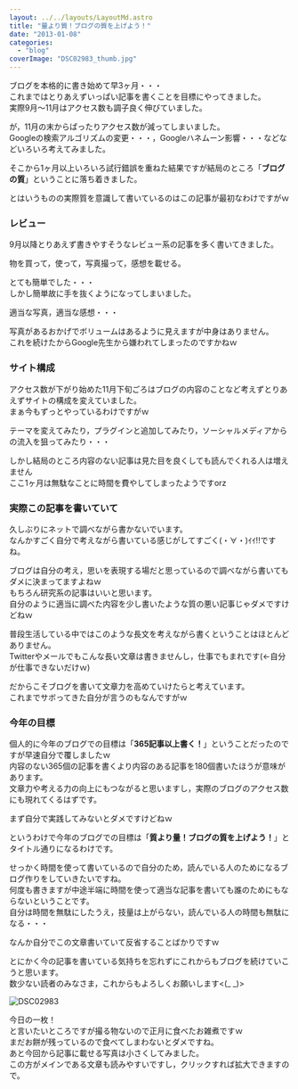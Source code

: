 ```yaml
---
layout: ../../layouts/LayoutMd.astro
title: "量より質！ブログの質を上げよう！"
date: "2013-01-08"
categories: 
  - "blog"
coverImage: "DSC02983_thumb.jpg"
---
```


ブログを本格的に書き始めて早3ヶ月・・・  
これまではとりあえずいっぱい記事を書くことを目標にやってきました。  
実際9月～11月はアクセス数も調子良く伸びていました。

が，11月の末からぱったりアクセス数が減ってしまいました。  
Googleの検索アルゴリズムの変更・・・，Googleハネムーン影響・・・などなどいろいろ考えてみました。

そこから1ヶ月以上いろいろ試行錯誤を重ねた結果ですが結局のところ「**ブログの質**」ということに落ち着きました。

とはいうものの実際質を意識して書いているのはこの記事が最初なわけですがｗ

### レビュー

9月以降とりあえず書きやすそうなレビュー系の記事を多く書いてきました。

物を買って，使って，写真撮って，感想を載せる。

とても簡単でした・・・  
しかし簡単故に手を抜くようになってしまいました。

適当な写真，適当な感想・・・

写真があるおかげでボリュームはあるように見えますが中身はありません。  
これを続けたからGoogle先生から嫌われてしまったのですかねｗ

### サイト構成

アクセス数が下がり始めた11月下旬ごろはブログの内容のことなど考えずとりあえずサイトの構成を変えていました。  
まぁ今もずっとやっているわけですがｗ

テーマを変えてみたり，プラグインと追加してみたり，ソーシャルメディアからの流入を狙ってみたり・・・

しかし結局のところ内容のない記事は見た目を良くしても読んでくれる人は増えません  
ここ1ヶ月は無駄なことに時間を費やしてしまったようですorz

### 実際この記事を書いていて

久しぶりにネットで調べながら書かないでいます。  
なんかすごく自分で考えながら書いている感じがしてすごく(・∀・)ｲｲ!!ですね。

ブログは自分の考え，思いを表現する場だと思っているので調べながら書いてもダメに決まってますよねｗ  
もちろん研究系の記事はいいと思います。  
自分のように適当に調べた内容を少し書いたような質の悪い記事じゃダメですけどねｗ

普段生活している中ではこのような長文を考えながら書くということはほとんどありません。  
Twitterやメールでもこんな長い文章は書きませんし，仕事でもまれです(←自分が仕事できないだけｗ)

だからこそブログを書いて文章力を高めていけたらと考えています。  
これまでサボってきた自分が言うのもなんですがｗ

### 今年の目標

個人的に今年のブログでの目標は「**365記事以上書く！**」ということだったのですが早速自分で覆しましたｗ  
内容のない365個の記事を書くより内容のある記事を180個書いたほうが意味があります。  
文章力や考える力の向上にもつながると思いますし，実際のブログのアクセス数にも現れてくるはずです。

まず自分で実践してみないとダメですけどねｗ

というわけで今年のブログでの目標は「**質より量！ブログの質を上げよう！**」とタイトル通りになるわけです。

せっかく時間を使って書いているので自分のため，読んでいる人のためになるブログ作りをしていきたいですね。  
何度も書きますが中途半端に時間を使って適当な記事を書いても誰のためにもならないということです。  
自分は時間を無駄にしたうえ，技量は上がらない，読んでいる人の時間も無駄になる・・・

なんか自分でこの文章書いていて反省することばかりですｗ

とにかく今の記事を書いている気持ちを忘れずにこれからもブログを続けていこうと思います。  
数少ない読者のみなさま，これからもよろしくお願いします<(\_ \_)>

![DSC02983](/archive/images/DSC02983_thumb.jpg "DSC02983")


今日の一枚！  
と言いたいところですが撮る物ないので正月に食べたお雑煮ですｗ  
まだお餅が残っているので食べてしまわないとダメですね。  
あと今回から記事に載せる写真は小さくしてみました。  
この方がメインである文章も読みやすいですし，クリックすれば拡大できますので。
